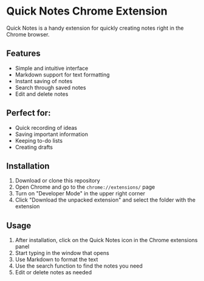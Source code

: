 # Quick Notes Chrome Extension

Quick Notes is a handy extension for quickly creating notes right in the Chrome browser.

## Features

- Simple and intuitive interface
- Markdown support for text formatting
- Instant saving of notes
- Search through saved notes
- Edit and delete notes

## Perfect for:

- Quick recording of ideas
- Saving important information
- Keeping to-do lists
- Creating drafts

## Installation

1. Download or clone this repository
2. Open Chrome and go to the `chrome://extensions/` page
3. Turn on "Developer Mode" in the upper right corner
4. Click "Download the unpacked extension" and select the folder with the extension

## Usage

1. After installation, click on the Quick Notes icon in the Chrome extensions panel
2. Start typing in the window that opens
3. Use Markdown to format the text
4. Use the search function to find the notes you need
5. Edit or delete notes as needed
